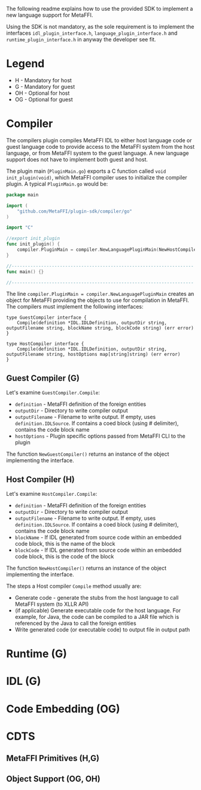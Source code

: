 The following readme explains how to use the provided SDK to implement a new language support for MetaFFI.

Using the SDK is not mandatory, as the sole requirement is to implement the interfaces `idl_plugin_interface.h`, `language_plugin_interface.h` and `runtime_plugin_interface.h` in anyway the developer see fit.

# Legend
* H - Mandatory for host
* G - Mandatory for guest
* OH - Optional for host
* OG - Optional for guest

# Compiler
The compilers plugin compiles MetaFFI IDL to either host language code or guest language code to provide access to the MetaFFI system from the host language, or from MetaFFI system to the guest language. A new language support does not have to implement both guest and host.

The plugin main (`PluginMain.go`) exports a C function called `void init_plugin(void)`, which MetaFFI compiler uses to initialize the compiler plugin. A typical `PluginMain.go` would be:

```go
package main

import (
	"github.com/MetaFFI/plugin-sdk/compiler/go"
)

import "C"

//export init_plugin
func init_plugin() {
	compiler.PluginMain = compiler.NewLanguagePluginMain(NewHostCompiler(), NewGuestCompiler())
}

//--------------------------------------------------------------------
func main() {}

//--------------------------------------------------------------------
```

The line `compiler.PluginMain = compiler.NewLanguagePluginMain` creates an object for MetaFFI providing the objects to use for compilation in MetaFFI. The compilers must implement the following interfaces:
```google go
type GuestCompiler interface {
	Compile(definition *IDL.IDLDefinition, outputDir string, outputFilename string, blockName string, blockCode string) (err error)
}

type HostCompiler interface {
	Compile(definition *IDL.IDLDefinition, outputDir string, outputFilename string, hostOptions map[string]string) (err error)
}
```
## Guest Compiler (G)
Let's examine `GuestCompiler.Compile`:
* `definition` - MetaFFI definition of the foreign entities
* `outputDir` - Directory to write compiler output
* `outputFilename` - Filename to write output. If empty, uses `definition.IDLSource`. If contains a coed block (using # delimiter), contains the code block name
* `hostOptions` - Plugin specific options passed from MetaFFI CLI to the plugin

The function `NewGuestCompiler()` returns an instance of the object implementing the interface.

## Host Compiler (H)
Let's examine `HostCompiler.Compile`:
* `definition` - MetaFFI definition of the foreign entities
* `outputDir` - Directory to write compiler output
* `outputFilename` - Filename to write output. If empty, uses `definition.IDLSource`. If contains a coed block (using # delimiter), contains the code block name 
* `blockName` - If IDL generated from source code within an embedded code block, this is the name of the block
* `blockCode` - If IDL generated from source code within an embedded code block, this is the code of the block

The function `NewHostCompiler()` returns an instance of the object implementing the interface.

The steps a Host compiler `Compile` method usually are:
* Generate code - generate the stubs from the host language to call MetaFFI system (to XLLR API)
* (if applicable) Generate executable code for the host language. For example, for Java, the code can be compiled to a JAR file which is referenced by the Java to call the foreign entities
* Write generated code (or executable code) to output file in output path

# Runtime (G)


# IDL (G)

# Code Embedding (OG)

# CDTS
## MetaFFI Primitives (H,G)
## Object Support (OG, OH)